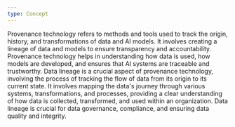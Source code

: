 ```yaml
---
type: Concept
---
```


Provenance technology refers to methods and tools used to track the origin, history, and transformations of data and AI models. It involves creating a lineage of data and models to ensure transparency and accountability. Provenance technology helps in understanding how data is used, how models are developed, and ensures that AI systems are traceable and trustworthy. Data lineage is a crucial aspect of provenance technology, involving the process of tracking the flow of data from its origin to its current state. It involves mapping the data's journey through various systems, transformations, and processes, providing a clear understanding of how data is collected, transformed, and used within an organization. Data lineage is crucial for data governance, compliance, and ensuring data quality and integrity.